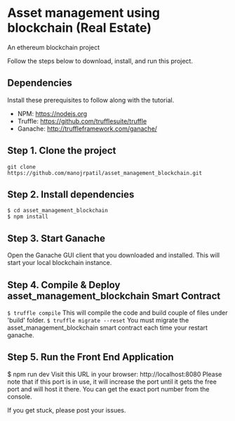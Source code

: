 # Asset management using blockchain (Real Estate)
An ethereum blockchain project

Follow the steps below to download, install, and run this project.

## Dependencies
Install these prerequisites to follow along with the tutorial.

- NPM: https://nodejs.org
- Truffle: https://github.com/trufflesuite/truffle
- Ganache: http://truffleframework.com/ganache/

## Step 1. Clone the project
`git clone https://github.com/manojrpatil/asset_management_blockchain.git`

## Step 2. Install dependencies
```
$ cd asset_management_blockchain
$ npm install
```
## Step 3. Start Ganache
Open the Ganache GUI client that you downloaded and installed. This will start your local blockchain instance.

## Step 4. Compile & Deploy asset_management_blockchain Smart Contract
`$ truffle compile` 
This will compile the code and build couple of files under 'build' folder.
`$ truffle migrate --reset` 
You must migrate the asset_management_blockchain smart contract each time your restart ganache.

## Step 5. Run the Front End Application
$ npm run dev Visit this URL in your browser: http://localhost:8080 Please note that if this port is in use, it will increase the port until it gets the free port and will host it there. You can get the exact port number from the console.

If you get stuck, please post your issues.
